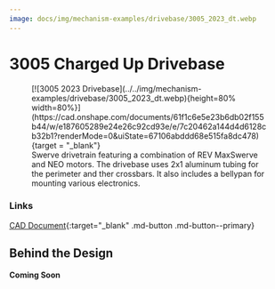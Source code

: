 ```yaml
---
image: docs/img/mechanism-examples/drivebase/3005_2023_dt.webp
---
```


# 3005 Charged Up Drivebase

<figure markdown="span">
[![3005 2023 Drivebase](../../img/mechanism-examples/drivebase/3005_2023_dt.webp){height=80% width=80%}](https://cad.onshape.com/documents/61f1c6e5e23b6db02f155b44/w/e187605289e24e26c92cd93e/e/7c20462a144d4d6128cb32b1?renderMode=0&uiState=67106abddd68e515fa8dc478){target = "_blank"}
<figcaption>Swerve drivetrain featuring a combination of REV MaxSwerve and NEO motors. The drivebase uses 2x1 aluminum tubing for the perimeter and ther crossbars. It also includes a bellypan for mounting various electronics.</figcaption>
</figure>

### Links

[CAD Document](https://cad.onshape.com/documents/61f1c6e5e23b6db02f155b44/w/e187605289e24e26c92cd93e/e/7c20462a144d4d6128cb32b1?renderMode=0&uiState=67106abddd68e515fa8dc478 "CAD Document Link"){:target="_blank" .md-button .md-button--primary}

## Behind the Design
**Coming Soon**